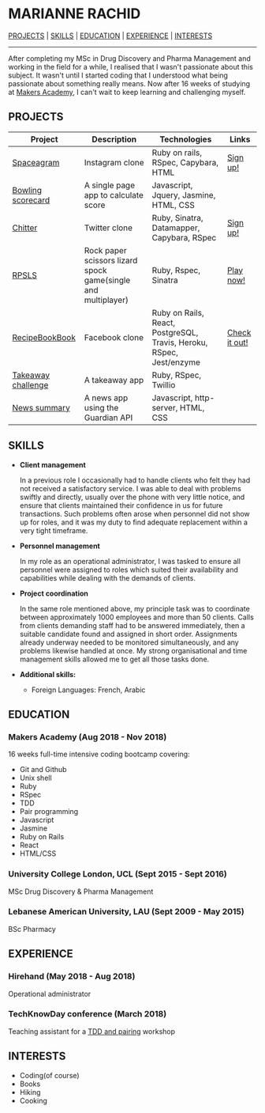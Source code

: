 # **MARIANNE RACHID**

[PROJECTS](#projects) | [SKILLS](#skills) | [EDUCATION](#education) | [EXPERIENCE](#experience) | [INTERESTS](#interests)

---

After completing my MSc in Drug Discovery and Pharma Management and working in the field for a while, I realised that I wasn't passionate about this subject. It wasn't until I started coding that I understood what being passionate about something really means. Now after 16 weeks of studying at [Makers Academy](https://makers.tech/become/makers-academy), I can't wait to keep learning and challenging myself.

## <a name="Projects">**PROJECTS**</a>

| Project | Description | Technologies| Links |
|---      |---          |---          |---       |
|[Spaceagram](https://github.com/m-rcd/instagram-challenge)| Instagram clone | Ruby on rails, RSpec, Capybara, HTML| [Sign up!](https://spaceagram.herokuapp.com/)|
|[Bowling scorecard](https://github.com/m-rcd/bowling-challenge) | A single page app to calculate score | Javascript, Jquery, Jasmine, HTML, CSS| |
|[Chitter](https://github.com/m-rcd/chitter-challenge) | Twitter clone | Ruby, Sinatra, Datamapper, Capybara, RSpec| [Sign up!](https://chitter0.herokuapp.com/) |
| [RPSLS](https://github.com/m-rcd/rps-challenge) | Rock paper scissors lizard spock game(single and multiplayer) | Ruby, Rspec, Sinatra | [Play now!](https://stark-journey-20582.herokuapp.com/)
| [RecipeBookBook](https://github.com/m-rcd/acebook-RecipeBookBook)| Facebook clone | Ruby on Rails, React, PostgreSQL, Travis, Heroku, RSpec, Jest/enzyme| [Check it out!](https://recipebookbook.herokuapp.com)
|[Takeaway challenge](https://github.com/m-rcd/takeaway-challenge) | A takeaway app | Ruby, RSpec, Twillio| |
| [News summary](https://github.com/m-rcd/news-summary-challenge) | A news app using the Guardian API | Javascript, http-server, HTML, CSS |  |


## <a name="skills">**SKILLS**</a>


* **Client management**

  In a previous role I occasionally had to handle clients who felt they had not received a satisfactory service. I was able to deal with problems swiftly and directly, usually over the phone with very little notice, and ensure that clients maintained their confidence in us for future transactions. Such problems often arose when personnel did not show up for roles, and it was my duty to find adequate replacement within a very tight timeframe.


* **Personnel management**

  In my role as an operational administrator, I was tasked to ensure all personnel were assigned to roles which suited their availability and capabilities while dealing with the demands of clients.


* **Project coordination**

  In the same role mentioned above, my principle task was to coordinate between approximately 1000 employees and more than 50 clients. Calls from clients demanding staff had to be answered immediately, then a suitable candidate found and assigned in short order. Assignments already underway needed to be monitored simultaneously, and any problems likewise handled at once. My strong organisational and time management skills allowed me to get all those tasks done.


* **Additional skills:**
  * Foreign Languages: French, Arabic


## <a name="Education">**EDUCATION**</a>

### Makers Academy (Aug 2018 - Nov 2018)
 16 weeks full-time intensive coding bootcamp covering:
  * Git and Github
  * Unix shell
  * Ruby
  * RSpec
  * TDD
  * Pair programming
  * Javascript
  * Jasmine
  * Ruby on Rails
  * React
  * HTML/CSS


### University College London, UCL (Sept 2015 - Sept 2016)
MSc Drug Discovery & Pharma Management

### Lebanese American University, LAU (Sept 2009 - May 2015)
BSc Pharmacy


## <a name="Experience">**EXPERIENCE**</a>

### Hirehand (May 2018 - Aug 2018)
Operational administrator

### TechKnowDay conference (March 2018)
Teaching assistant for a
[TDD and pairing](https://github.com/fouralarmfire/square-one/blob/master/tutorials/fizzbuzz-tdd.md) workshop

## <a name="Interests">**INTERESTS**</a>

* Coding(of course)
* Books   
* Hiking
* Cooking
